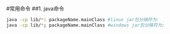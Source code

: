 #常用命令
##1. java命令
```sh
java -cp lib/*: packageName.mainClass #linux jar包分隔符为:
java -cp lib/*; packageName.mainClass #windows jar包分隔符为;
```